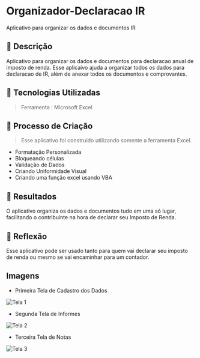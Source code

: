 # Organizador-Declaracao IR
Aplicativo para organizar os dados e documentos IR

## 📒 Descrição
Aplicativo para organizar os dados e documentos para declaracao anual de imposto de renda.
Esse aplicaivo ajuda a organizar todos os dados para declaracao de IR, além de anexar todos os documentos e comprovantes.

## 🤖 Tecnologias Utilizadas
> Ferramenta : Microsoft Excel

## 🧐 Processo de Criação
> Esse aplicativo foi construido utilizando somente a ferramenta Excel.
* Formatação Personalizada
* Bloqueando células
* Validação de Dados
* Criando Uniformidade Visual
* Criando uma função excel usando VBA

## 🚀 Resultados
O aplicativo organiza os dados e documentos tudo em uma só lugar, facilitando o contribuinte na hora de declarar seu Imposto de Renda.

## 💭 Reflexão
Esse aplicativo pode ser usado tanto para quem vai declarar seu imposto de renda ou mesmo se vai encaminhar para um contador.

## Imagens
* Primeira Tela de Cadastro dos Dados

![Tela 1](https://github.com/user-attachments/assets/e5dce012-6564-4334-93fb-558cac259a9f)

* Segunda Tela de Informes

![Tela 2](https://github.com/user-attachments/assets/013d6205-377d-4408-8a15-ec1dbeb18e3f)

* Terceira Tela de Notas
  
![Tela 3](https://github.com/user-attachments/assets/be7b78fd-c73a-4fc7-a769-00e1b3f38a89)
